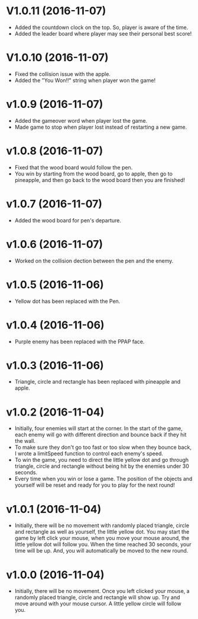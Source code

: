 V1.0.11 (2016-11-07)
======

* Added the countdown clock on the top. So, player is aware of the time.
* Added the leader board where player may see their personal best score!

V1.0.10 (2016-11-07)
======

* Fixed the collision issue with the apple.
* Added the "You Won!!" string when player won the game!

v1.0.9 (2016-11-07)
======

* Added the gameover word when player lost the game.
* Made game to stop when player lost instead of restarting a new game.

v1.0.8 (2016-11-07)
======

* Fixed that the wood board would follow the pen.
* You win by starting from the wood board, go to apple, then go to pineapple, and then go back to the wood board then you are finished!

v1.0.7 (2016-11-07)
======

* Added the wood board for pen's departure.

v1.0.6 (2016-11-07)
======

* Worked on the collision dection between the pen and the enemy.

v1.0.5 (2016-11-06)
======

* Yellow dot has been replaced with the Pen.

v1.0.4 (2016-11-06)
======

* Purple enemy has been replaced with the PPAP face.

v1.0.3 (2016-11-06)
======

* Triangle, circle and rectangle has been replaced with pineapple and apple.

v1.0.2 (2016-11-04)
======

* Initially, four enemies will start at the corner. In the start of the game, each enemy will go with different direction and bounce back if they hit the wall.
* To make sure they don't go too fast or too slow when they bounce back, I wrote a limitSpeed function to control each enemy's speed.
* To win the game, you need to direct the little yellow dot and go through triangle, circle and rectangle without being hit by the enemies under 30 seconds.
* Every time when you win or lose a game. The position of the objects and yourself will be reset and ready for you to play for the next round!

v1.0.1 (2016-11-04)
======

* Initially, there will be no movement with randomly placed triangle, circle and rectangle as well as yourself, the little yellow dot. You may start the game by left click your mouse, when you move your mouse around, the little yellow dot will follow you. When the time reached 30 seconds, your time will be up. And, you will automatically be moved to the new round. 

v1.0.0 (2016-11-04)
======

* Initially, there will be no movement. Once you left clicked your mouse, a randomly placed triangle, circle and rectangle will show up. Try and move around with your mouse cursor. A little yellow circle will follow you.